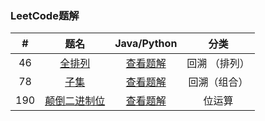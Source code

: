 ### LeetCode题解

|  #   |                             题名                             |           Java/Python           |     分类      |
| :--: | :----------------------------------------------------------: | :-----------------------------: | :-----------: |
|  46  |   [全排列](https://leetcode-cn.com/problems/permutations/)   | [查看题解](46-permutations.md)  | 回溯 （排列） |
|  78  |      [子集](https://leetcode-cn.com/problems/subsets/)       |    [查看题解](78-subsets.md)    | 回溯（组合）  |
| 190  | [ 颠倒二进制位](https://leetcode-cn.com/problems/reverse-bits/) | [查看题解](190-reverse-bits.md) |    位运算     |

